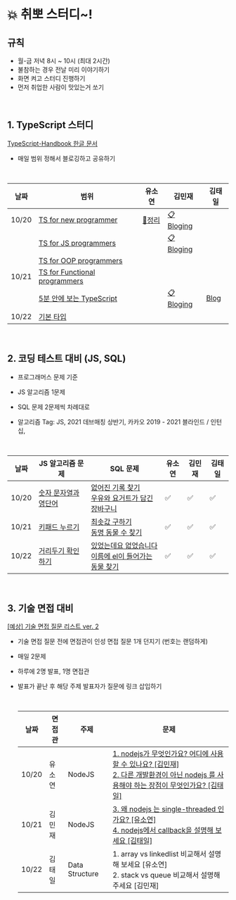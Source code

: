 # 💥 취뽀 스터디~!

## 규칙

- 월-금 저녁 8시 ~ 10시 (최대 2시간)
- 불참하는 경우 전날 미리 이야기하기
- 화면 켜고 스터디 진행하기
- 먼저 취업한 사람이 맛있는거 쏘기

<br/>

<pr>
  
  ## 1. TypeScript 스터디
  [TypeScript-Handbook 한글 문서](https://typescript-kr.github.io/)
  - 매일 범위 정해서 블로깅하고 공유하기 
  <br/>

| 날짜  | 범위                                                               | 유소연 | 김민재 | 김태일 |
| ----- | ------------------------------------------------------------------ | ------ | ------ | ------ |
| 10/20 | [TS for new programmer](https://typescript-kr.github.io/pages/tutorials/ts-for-the-new-programmer.html) |[🔗정리](https://codingduck.tistory.com/81)        |[📋Bloging](https://minjman2659.notion.site/TypeScript-b2a2976da5f943429bbd5d3c6a7a8296)|        |
| | [TS for JS programmers](https://typescript-kr.github.io/pages/tutorials/ts-for-js-programmers.html) |        |[📋Bloging](https://minjman2659.notion.site/interface-4b98ae65d4fc46a5ab9fb15bce7e86f0)|        |
| | [TS for OOP programmers](https://typescript-kr.github.io/pages/tutorials/ts-for-oopers.html) |        |        |        |
|10/21| [TS for Functional programmers](https://typescript-kr.github.io/pages/tutorials/ts-for-functional-programmers.html) |        |        |        |
| | [5분 안에 보는 TypeScript](https://typescript-kr.github.io/pages/tutorials/typescript-in-5-minutes.html) |        |[📋Bloging](https://minjman2659.notion.site/TypeScript-7ccb15c2e2714293925a31650e46b639)|[Blog](https://velog.io/@edan_3000/TypeScript-TS-for-functional-Programmers)|
| 10/22 | [기본 타입](https://typescript-kr.github.io/pages/basic-types.html)||||

<br/>

## 2. 코딩 테스트 대비 (JS, SQL)

- 프로그래머스 문제 기준
- JS 알고리즘 1문제
- SQL 문제 2문제씩 차례대로
- 알고리즘 Tag: JS, 2021 데브매칭 상반기, 카카오 2019 - 2021 블라인드 / 인턴십,

  <br/>

| 날짜    | JS 알고리즘 문제                                                                    | SQL 문제                                                                                                                                                                   | 유소연  | 김민재 | 김태일  |
| ------- | -------------------------------------------------------------------------------- | -------------------------------------------------------------------------------------------------------------------------------------------------------------------------- | ------- | ------ | ------- |
| 10/20   | [숫자 문자열과 영단어](https://programmers.co.kr/learn/courses/30/lessons/81301) | [없어진 기록 찾기](https://programmers.co.kr/learn/courses/30/lessons/59042)<br/>[우유와 요거트가 담긴 장바구니](https://programmers.co.kr/learn/courses/30/lessons/62284) | ✅ | ✅ | ✅ |
| 10/21   | [키패드 누르기](https://programmers.co.kr/learn/courses/30/lessons/67256) | [최솟값 구하기](https://programmers.co.kr/learn/courses/30/lessons/59038)<br/>[동명 동물 수 찾기](https://programmers.co.kr/learn/courses/30/lessons/59041) |✅|✅|✅|
| 10/22 |[거리두기 확인하기](https://programmers.co.kr/learn/courses/30/lessons/81302)|[있었는데요 없었습니다](https://programmers.co.kr/learn/courses/30/lessons/59043)<br/>[이름에 el이 들어가는 동물 찾기](https://programmers.co.kr/learn/courses/30/lessons/59047)|✅|✅|✅|

<br/>

## 3. 기술 면접 대비
[[예상] 기술 면접 질문 리스트 ver. 2](https://codestates.notion.site/codestates/ver-2-ab925a6ad6614eba9d97d29e0ea8763d)
- 기술 면접 질문 전에 면접관이 인성 면접 질문 1개 던지기 (번호는 랜덤하게)  
- 매일 2문제
- 하루에 2명 발표, 1명 면접관
- 발표가 끝난 후 해당 주제 발표자가 질문에 링크 삽입하기

  <br/>

  | 날짜  | 면접관 | 주제   | 문제  |
  | ----- | --------- | ------------- | -------------------------------------------------------------------------------------------------------------------------------------- |
  | 10/20 | 유소연 | NodeJS | [1. nodejs가 무엇인가요? 어디에 사용할 수 있나요? [김민재]](https://minjman2659.notion.site/nodejs-0226785ced914c12ba49e7f4d156f682) <br/>[2. 다른 개발환경이 아닌 nodejs 를 사용해야 하는 장점이 무엇인가요? [김태일]](https://github.com/james-taeil/TIL/blob/main/Interview/NodeJS/NodeJS%EA%B8%B0%EC%B4%88.md)|
  | 10/21 | 김민재 | NodeJS | [3. 왜 nodejs 는 single-threaded 인가요? [유소연]](https://soyouandi.notion.site/NodeJS-04bfcb5d2dab495fa8c21c68c628fc62) <br />[4. nodejs에서 callback을 설명해 보세요 [김태일]](https://github.com/james-taeil/TIL/blob/main/Interview/NodeJS/NodeJS-ST%2Ccallback.md)|
  | 10/22 | 김태일 | Data Structure | 1. array vs linkedlist 비교해서 설명해 보세요 [유소연] <br />2. stack vs queue 비교해서 설명해 주세요 [김민재]|
 
</pr>
